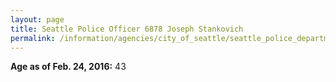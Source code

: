 ```yaml
---
layout: page
title: Seattle Police Officer 6878 Joseph Stankovich
permalink: /information/agencies/city_of_seattle/seattle_police_department/copbook/6878/
---
```


**Age as of Feb. 24, 2016:** 43
